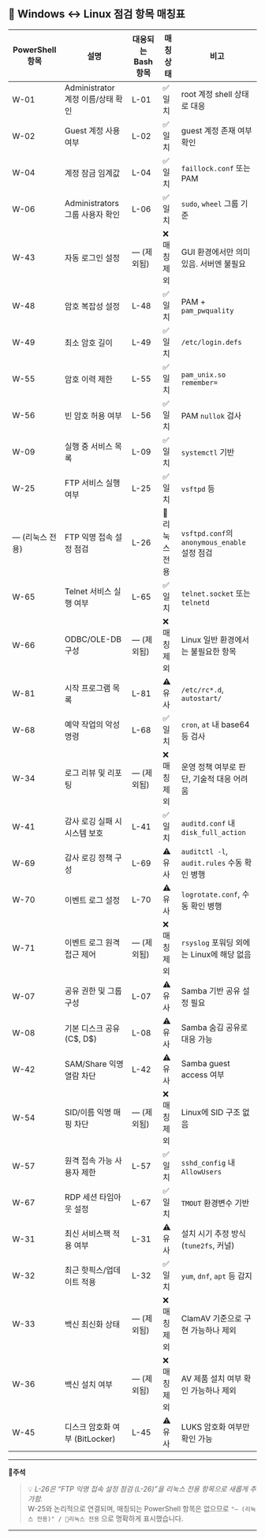 ## 🧩 Windows ↔ Linux 점검 항목 매칭표

| PowerShell 항목 | 설명                        | 대응되는 Bash 항목 | 매칭 상태    | 비고                                      |
| ------------- | ------------------------- | ------------ | -------- | --------------------------------------- |
| W-01          | Administrator 계정 이름/상태 확인 | L-01         | ✅ 일치  | root 계정 shell 상태로 대응                    |
| W-02          | Guest 계정 사용 여부            | L-02         | ✅ 일치  | guest 계정 존재 여부 확인                       |
| W-04          | 계정 잠금 임계값                 | L-04         | ✅ 일치  | `faillock.conf` 또는 PAM                  |
| W-06          | Administrators 그룹 사용자 확인  | L-06         | ✅ 일치  | `sudo`, `wheel` 그룹 기준                   |
| W-43          | 자동 로그인 설정                 | — (제외됨)      | ❌ 매칭 제외  | GUI 환경에서만 의미 있음. 서버엔 불필요                |
| W-48          | 암호 복잡성 설정                 | L-48         | ✅ 일치  | PAM + `pam_pwquality`                   |
| W-49          | 최소 암호 길이                  | L-49         | ✅ 일치  | `/etc/login.defs`                       |
| W-55          | 암호 이력 제한                  | L-55         | ✅ 일치  | `pam_unix.so remember=`                 |
| W-56          | 빈 암호 허용 여부                | L-56         | ✅ 일치  | PAM `nullok` 검사                         |
| W-09          | 실행 중 서비스 목록               | L-09         | ✅ 일치  | `systemctl` 기반                          |
| W-25          | FTP 서비스 실행 여부             | L-25         | ✅ 일치  | `vsftpd` 등                              |
| — (리눅스 전용)    | FTP 익명 접속 설정 점검           | L-26         | 🐧리눅스전용 | `vsftpd.conf`의 `anonymous_enable` 설정 점검 |
| W-65          | Telnet 서비스 실행 여부          | L-65         | ✅ 일치  | `telnet.socket` 또는 `telnetd`            |
| W-66          | ODBC/OLE-DB 구성            | — (제외됨)      | ❌ 매칭 제외  | Linux 일반 환경에서는 불필요한 항목                  |
| W-81          | 시작 프로그램 목록                | L-81         | ⚠️ 유사 | `/etc/rc*.d`, `autostart/`              |
| W-68          | 예약 작업의 악성 명령              | L-68         | ✅ 일치  | `cron`, `at` 내 base64 등 검사              |
| W-34          | 로그 리뷰 및 리포팅               | — (제외됨)      | ❌ 매칭 제외  | 운영 정책 여부로 판단, 기술적 대응 어려움                |
| W-41          | 감사 로깅 실패 시 시스템 보호         | L-41         | ✅ 일치  | `auditd.conf` 내 `disk_full_action`      |
| W-69          | 감사 로깅 정책 구성               | L-69         | ⚠️ 유사 | `auditctl -l`, `audit.rules` 수동 확인 병행   |
| W-70          | 이벤트 로그 설정                 | L-70         | ⚠️ 유사 | `logrotate.conf`, 수동 확인 병행              |
| W-71          | 이벤트 로그 원격 접근 제어           | — (제외됨)      | ❌ 매칭 제외  | `rsyslog` 포워딩 외에는 Linux에 해당 없음          |
| W-07          | 공유 권한 및 그룹 구성             | L-07         | ⚠️ 유사 | Samba 기반 공유 설정 필요                       |
| W-08          | 기본 디스크 공유 (C\$, D\$)      | L-08         | ⚠️ 유사 | Samba 숨김 공유로 대응 가능                      |
| W-42          | SAM/Share 익명 열람 차단        | L-42         | ⚠️ 유사 | Samba guest access 여부                   |
| W-54          | SID/이름 익명 매핑 차단           | — (제외됨)      | ❌ 매칭 제외  | Linux에 SID 구조 없음                        |
| W-57          | 원격 접속 가능 사용자 제한           | L-57         | ✅ 일치  | `sshd_config` 내 `AllowUsers`            |
| W-67          | RDP 세션 타임아웃 설정            | L-67         | ✅ 일치  | `TMOUT` 환경변수 기반                         |
| W-31          | 최신 서비스팩 적용 여부             | L-31         | ⚠️ 유사 | 설치 시기 추정 방식 (`tune2fs`, 커널)             |
| W-32          | 최근 핫픽스/업데이트 적용            | L-32         | ✅ 일치  | `yum`, `dnf`, `apt` 등 감지                |
| W-33          | 백신 최신화 상태                 | — (제외됨)      | ❌ 매칭 제외  | ClamAV 기준으로 구현 가능하나 제외                  |
| W-36          | 백신 설치 여부                  | — (제외됨)      | ❌ 매칭 제외  | AV 제품 설치 여부 확인 가능하나 제외                  |
| W-45          | 디스크 암호화 여부 (BitLocker)    | L-45         | ⚠️ 유사 | LUKS 암호화 여부만 확인 가능                      |

---

🧾**주석**  
> 💡 *L-26은 “FTP 익명 접속 설정 점검 (L-26)”을 리눅스 전용 항목으로 새롭게 추가함.*  
> W-25와 논리적으로 연결되며, 매칭되는 PowerShell 항목은 없으므로 `"— (리눅스 전용)" / 🐧리눅스 전용` 으로 명확하게 표시했습니다.

---
